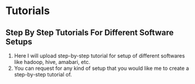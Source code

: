 # Tutorials
## Step By Step Tutorials For Different Software Setups

1. Here I will upload step-by-step tutorial for setup of different softwares like hadoop, hive, amabari, etc.
2. You can request for any kind of setup that you would like me to create a step-by-step tutorial of.
